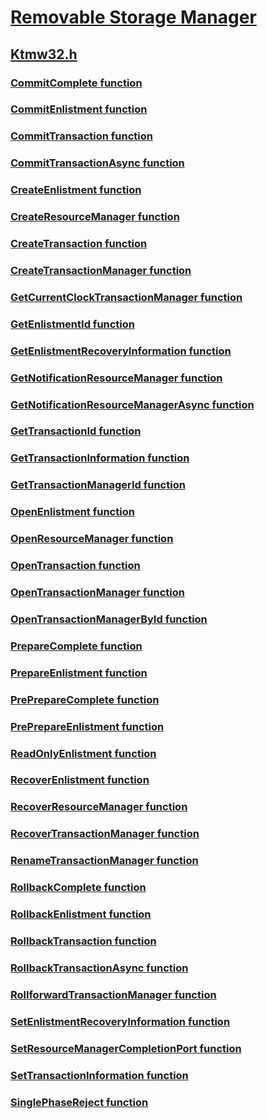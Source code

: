 # [Removable Storage Manager](../_fs/index.md)
## [Ktmw32.h](index.md)
### [CommitComplete function](../ktmw32/nf-ktmw32-commitcomplete.md)
### [CommitEnlistment function](../ktmw32/nf-ktmw32-commitenlistment.md)
### [CommitTransaction function](../ktmw32/nf-ktmw32-committransaction.md)
### [CommitTransactionAsync function](../ktmw32/nf-ktmw32-committransactionasync.md)
### [CreateEnlistment function](../ktmw32/nf-ktmw32-createenlistment.md)
### [CreateResourceManager function](../ktmw32/nf-ktmw32-createresourcemanager.md)
### [CreateTransaction function](../ktmw32/nf-ktmw32-createtransaction.md)
### [CreateTransactionManager function](../ktmw32/nf-ktmw32-createtransactionmanager.md)
### [GetCurrentClockTransactionManager function](../ktmw32/nf-ktmw32-getcurrentclocktransactionmanager.md)
### [GetEnlistmentId function](../ktmw32/nf-ktmw32-getenlistmentid.md)
### [GetEnlistmentRecoveryInformation function](../ktmw32/nf-ktmw32-getenlistmentrecoveryinformation.md)
### [GetNotificationResourceManager function](../ktmw32/nf-ktmw32-getnotificationresourcemanager.md)
### [GetNotificationResourceManagerAsync function](../ktmw32/nf-ktmw32-getnotificationresourcemanagerasync.md)
### [GetTransactionId function](../ktmw32/nf-ktmw32-gettransactionid.md)
### [GetTransactionInformation function](../ktmw32/nf-ktmw32-gettransactioninformation.md)
### [GetTransactionManagerId function](../ktmw32/nf-ktmw32-gettransactionmanagerid.md)
### [OpenEnlistment function](../ktmw32/nf-ktmw32-openenlistment.md)
### [OpenResourceManager function](../ktmw32/nf-ktmw32-openresourcemanager.md)
### [OpenTransaction function](../ktmw32/nf-ktmw32-opentransaction.md)
### [OpenTransactionManager function](../ktmw32/nf-ktmw32-opentransactionmanager.md)
### [OpenTransactionManagerById function](../ktmw32/nf-ktmw32-opentransactionmanagerbyid.md)
### [PrepareComplete function](../ktmw32/nf-ktmw32-preparecomplete.md)
### [PrepareEnlistment function](../ktmw32/nf-ktmw32-prepareenlistment.md)
### [PrePrepareComplete function](../ktmw32/nf-ktmw32-prepreparecomplete.md)
### [PrePrepareEnlistment function](../ktmw32/nf-ktmw32-preprepareenlistment.md)
### [ReadOnlyEnlistment function](../ktmw32/nf-ktmw32-readonlyenlistment.md)
### [RecoverEnlistment function](../ktmw32/nf-ktmw32-recoverenlistment.md)
### [RecoverResourceManager function](../ktmw32/nf-ktmw32-recoverresourcemanager.md)
### [RecoverTransactionManager function](../ktmw32/nf-ktmw32-recovertransactionmanager.md)
### [RenameTransactionManager function](../ktmw32/nf-ktmw32-renametransactionmanager.md)
### [RollbackComplete function](../ktmw32/nf-ktmw32-rollbackcomplete.md)
### [RollbackEnlistment function](../ktmw32/nf-ktmw32-rollbackenlistment.md)
### [RollbackTransaction function](../ktmw32/nf-ktmw32-rollbacktransaction.md)
### [RollbackTransactionAsync function](../ktmw32/nf-ktmw32-rollbacktransactionasync.md)
### [RollforwardTransactionManager function](../ktmw32/nf-ktmw32-rollforwardtransactionmanager.md)
### [SetEnlistmentRecoveryInformation function](../ktmw32/nf-ktmw32-setenlistmentrecoveryinformation.md)
### [SetResourceManagerCompletionPort function](../ktmw32/nf-ktmw32-setresourcemanagercompletionport.md)
### [SetTransactionInformation function](../ktmw32/nf-ktmw32-settransactioninformation.md)
### [SinglePhaseReject function](../ktmw32/nf-ktmw32-singlephasereject.md)
